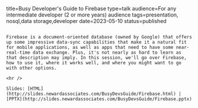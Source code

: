 title=Busy Developer's Guide to Firebase
type=talk
audience=For any intermediate developer (2 or more years) audience
tags=presentation, nosql,data storage,developer
date=2023-05-10
status=published
~~~~~~

Firebase is a document-oriented database (owned by Google) that offers up some impressive data-sync capabilities that make it a natural fit for mobile applications, as well as apps that need to have some near-real-time data exchange. Plus, it's not nearly as hard to learn as that description may imply. In this session, we'll go over Firebase, how to use it, where it works well, and where you might want to go with other options.
    
<hr />

Slides: [HTML](http://slides.newardassociates.com/BusyDevsGuide/Firebase.html) | [PPTX](http://slides.newardassociates.com/BusyDevsGuide/Firebase.pptx)
